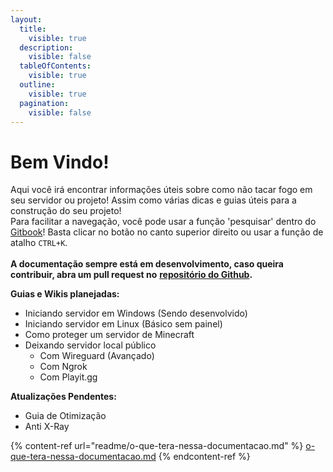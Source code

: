 ```yaml
---
layout:
  title:
    visible: true
  description:
    visible: false
  tableOfContents:
    visible: true
  outline:
    visible: true
  pagination:
    visible: false
---
```


# Bem Vindo!

Aqui você irá encontrar informações úteis sobre como não tacar fogo em seu servidor ou projeto! Assim como várias dicas e guias úteis para a construção do seu projeto!\
Para facilitar a navegação, você pode usar a função 'pesquisar' dentro do [Gitbook](https://docs.artbenedetti.com/)! Basta clicar no botão no canto superior direito ou usar a função de atalho `CTRL+K`.\
\
**A documentação sempre está em desenvolvimento, caso queira contribuir, abra um pull request no** [**repositório do Github**](https://github.com/Zeptiny/docs-MinersRefuge)**.**



**Guias e Wikis planejadas:**

* Iniciando servidor em Windows (Sendo desenvolvido)
* Iniciando servidor em Linux (Básico sem painel)
* Como proteger um servidor de Minecraft
* Deixando servidor local público
  * Com Wireguard (Avançado)
  * Com Ngrok
  * Com Playit.gg

**Atualizações Pendentes:**

* Guia de Otimização
* Anti X-Ray

{% content-ref url="readme/o-que-tera-nessa-documentacao.md" %}
[o-que-tera-nessa-documentacao.md](readme/o-que-tera-nessa-documentacao.md)
{% endcontent-ref %}
